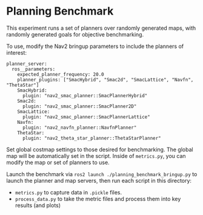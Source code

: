 # Planning Benchmark

This experiment runs a set of planners over randomly generated maps, with randomly generated goals for objective benchmarking.

To use, modify the Nav2 bringup parameters to include the planners of interest:

```
planner_server:
  ros__parameters:
    expected_planner_frequency: 20.0
    planner_plugins: ["SmacHybrid", "Smac2d", "SmacLattice", "Navfn", "ThetaStar"]
    SmacHybrid:
      plugin: "nav2_smac_planner::SmacPlannerHybrid"
    Smac2d:
      plugin: "nav2_smac_planner::SmacPlanner2D"
    SmacLattice:
      plugin: "nav2_smac_planner::SmacPlannerLattice"
    Navfn:
      plugin: "nav2_navfn_planner::NavfnPlanner"
    ThetaStar:
      plugin: "nav2_theta_star_planner::ThetaStarPlanner"
```

Set global costmap settings to those desired for benchmarking. The global map will be automatically set in the script. Inside of `metrics.py`, you can modify the map or set of planners to use.

Launch the benchmark via `ros2 launch ./planning_benchmark_bringup.py` to launch the planner and map servers, then run each script in this directory:

- `metrics.py` to capture data in `.pickle` files.
- `process_data.py` to take the metric files and process them into key results (and plots)
